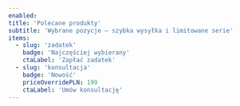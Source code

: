 ```yaml
---
enabled:
title: 'Polecane produkty'
subtitle: 'Wybrane pozycje — szybka wysyłka i limitowane serie'
items:
  - slug: 'zadatek'
    badge: 'Najczęściej wybierany'
    ctaLabel: 'Zapłać zadatek'
  - slug: 'konsultacja'
    badge: 'Nowość'
    priceOverridePLN: 199
    ctaLabel: 'Umów konsultację'
---
```

